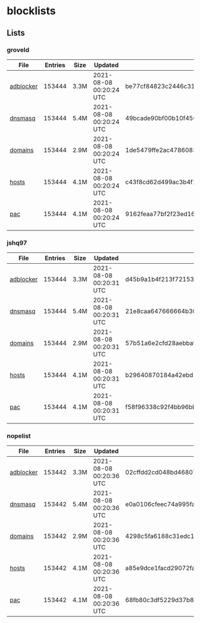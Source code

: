 # blocklists

## Lists

### groveld

|File|Entries|Size|Updated|Hash|
|-|-|-|-|-|
|[adblocker](https://raw.githubusercontent.com/groveld/blocklists/lists/groveld/adblocker.txt)|153444|3.3M|2021-08-08 00:20:24 UTC|be77cf84823c2446c3199967c23d3cd9d6b7abb0d0e912393994984a99d9bef8|
|[dnsmasq](https://raw.githubusercontent.com/groveld/blocklists/lists/groveld/dnsmasq.txt)|153444|5.4M|2021-08-08 00:20:24 UTC|49bcade90bf00b10f4569808abf807bc2bdd3bcc5c17710a24a16dd63daafe96|
|[domains](https://raw.githubusercontent.com/groveld/blocklists/lists/groveld/domains.txt)|153444|2.9M|2021-08-08 00:20:24 UTC|1de5479ffe2ac47860832a7a9718d5fe0dee64bf68e617ff7c12a7798db6e76d|
|[hosts](https://raw.githubusercontent.com/groveld/blocklists/lists/groveld/hosts.txt)|153444|4.1M|2021-08-08 00:20:24 UTC|c43f8cd62d499ac3b4f1182bcfbf0f532f9ddc74cc60972913d4757d999f6da3|
|[pac](https://raw.githubusercontent.com/groveld/blocklists/lists/groveld/pac.txt)|153444|4.1M|2021-08-08 00:20:24 UTC|9162feaa77bf2f23ed166c0b67e8c38dd38e0dbb9ff237c48d776923815c27e6|

### jshq97

|File|Entries|Size|Updated|Hash|
|-|-|-|-|-|
|[adblocker](https://raw.githubusercontent.com/groveld/blocklists/lists/jshq97/adblocker.txt)|153444|3.3M|2021-08-08 00:20:31 UTC|d45b9a1b4f213f7215341d7b4a9ac93f593c355f6257826fda1731b75108366b|
|[dnsmasq](https://raw.githubusercontent.com/groveld/blocklists/lists/jshq97/dnsmasq.txt)|153444|5.4M|2021-08-08 00:20:31 UTC|21e8caa647666664b30767fb370590455a9fead425e3a8bbd255f5829681e981|
|[domains](https://raw.githubusercontent.com/groveld/blocklists/lists/jshq97/domains.txt)|153444|2.9M|2021-08-08 00:20:31 UTC|57b51a6e2cfd28aebbaf6ada5a42aab74a55aa54406418889656d678882e744a|
|[hosts](https://raw.githubusercontent.com/groveld/blocklists/lists/jshq97/hosts.txt)|153444|4.1M|2021-08-08 00:20:31 UTC|b29640870184a42ebd23ce213f337287f9e6fe8cfaea3163b3566bcaa7a72b20|
|[pac](https://raw.githubusercontent.com/groveld/blocklists/lists/jshq97/pac.txt)|153444|4.1M|2021-08-08 00:20:31 UTC|f58f96338c92f4bb96bb9d8a0c59edbe083904bcc09ad947f408a551bdc890ee|

### nopelist

|File|Entries|Size|Updated|Hash|
|-|-|-|-|-|
|[adblocker](https://raw.githubusercontent.com/groveld/blocklists/lists/nopelist/adblocker.txt)|153442|3.3M|2021-08-08 00:20:36 UTC|02cffdd2cd048bd468073484d3258e0482346c31ef0d1838f70e1e1ea5f1dcac|
|[dnsmasq](https://raw.githubusercontent.com/groveld/blocklists/lists/nopelist/dnsmasq.txt)|153442|5.4M|2021-08-08 00:20:36 UTC|e0a0106cfeec74a995fab8ec32d2f9c268066c6b3818edffac268f201b42f180|
|[domains](https://raw.githubusercontent.com/groveld/blocklists/lists/nopelist/domains.txt)|153442|2.9M|2021-08-08 00:20:36 UTC|4298c5fa6188c31edc11f66dd8a5e226e7f3bad74482905d8e3b4ecb022db51c|
|[hosts](https://raw.githubusercontent.com/groveld/blocklists/lists/nopelist/hosts.txt)|153442|4.1M|2021-08-08 00:20:36 UTC|a85e9dce1facd29072fa3590a7648ca64dab72313f64c36489534c81a6803437|
|[pac](https://raw.githubusercontent.com/groveld/blocklists/lists/nopelist/pac.txt)|153442|4.1M|2021-08-08 00:20:36 UTC|68fb80c3df5229d37b83794a76e2ecfd76daeb601af51f7077519973c9af1755|
